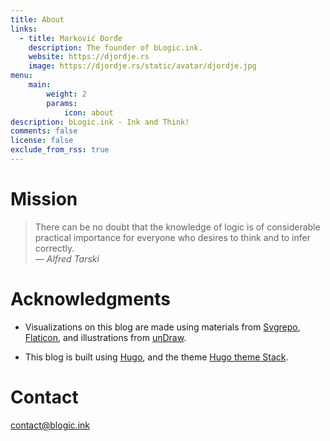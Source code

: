 ```yaml
---
title: About
links:
  - title: Marković Đorđe
    description: The founder of bLogic.ink.
    website: https://djordje.rs
    image: https://djordje.rs/static/avatar/djordje.jpg
menu:
    main: 
        weight: 2
        params:
            icon: about
description: bLogic.ink - Ink and Think!
comments: false
license: false
exclude_from_rss: true
---
```



# Mission


> There can be no doubt that the knowledge of logic is of considerable practical importance for everyone who desires to think and to infer correctly.<br>
> — <cite>Alfred Tarski</cite>

# Acknowledgments

- Visualizations on this blog are made using materials from [Svgrepo](https://www.svgrepo.com/), [Flaticon](https://www.flaticon.com/), and illustrations from [unDraw](https://undraw.co/).

- This blog is built using [Hugo](https://gohugo.io/), and the theme [Hugo theme Stack](https://github.com/CaiJimmy/hugo-theme-stack).


# Contact

[contact@blogic.ink](mailto:contact@blogic.ink)


